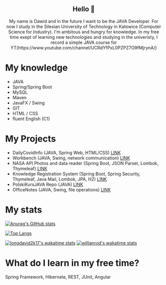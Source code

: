 <p align="center">
 <h2 align="center">Hello 👋</h2>
 <p align="center">My name is Dawid and in the future I want to be the JAVA Developer. For now I study in the Silesian University of Technology in Katowice (Computer Science for Industry). I'm ambitous and hungry for knowledge. In my free time exept of learning new technologies and studying in the univeristy, I record a simple JAVA course for YT(https://www.youtube.com/channel/UCRdYfPxL0PZPZ7O9fMjrynA/)</p>
</p>


# My knowledge
- JAVA
- Spring/Spring Boot
- MySQL
- Maven
- JavaFX / Swing
- GIT
- HTML / CSS
- fluent English (C1)

# My Projects
* DailyCovidInfo (JAVA, Spring Web, HTML/CSS) [LINK](https://github.com/longdavid2k17/DailyCovidInfo)
* Workbench (JAVA, Swing, network communication) [LINK](https://github.com/longdavid2k17/workbench)
* NASA API Photos and data reader (Spring Boot, JSON Parser, Lombok, Thymeleaf) [LINK](https://github.com/longdavid2k17/nasa-api-photos)
* Knowledge Registration System (Spring Boot, Spring Security, Thymeleaf, Java Mail, Lombok, JPA, H2) [LINK](https://github.com/longdavid2k17/knowledge_registration_system)
* PolskiKursJAVA Repo (JAVA) [LINK](https://github.com/longdavid2k17/PolskiKursJAVA)
* OfficeNotes (JAVA, Swing, file operations) [LINK](https://github.com/longdavid2k17/officenotes)

# My stats

[![Anurag's GitHub stats](https://github-readme-stats.vercel.app/api?username=longdavid2k17&theme=vision-friendly-dark&show_icons=true)](https://github.com/anuraghazra/github-readme-stats)

[![Top Langs](https://github-readme-stats.vercel.app/api/top-langs/?username=longdavid2k17&layout=compact&theme=vision-friendly-dark)](https://github.com/anuraghazra/github-readme-stats)

[![longdavid2k17's wakatime stats](https://github-readme-stats.vercel.app/api/wakatime?username=longdavid2k17)](https://github.com/anuraghazra/github-readme-stats)
[![willianrod's wakatime stats](https://github-readme-stats.vercel.app/api/wakatime?username=kantochdawid98@gmail.com)](https://github.com/anuraghazra/github-readme-stats)


# What do I learn in my free time?
Spring Framework, Hibernate, REST, JUnit, Angular
<!--
**longdavid2k17/longdavid2k17** is a ✨ _special_ ✨ repository because its `README.md` (this file) appears on your GitHub profile.

Here are some ideas to get you started:

- 🔭 I’m currently working on ...
- 🌱 I’m currently learning ...
- 👯 I’m looking to collaborate on ...
- 🤔 I’m looking for help with ...
- 💬 Ask me about ...
- 📫 How to reach me: ...
- 😄 Pronouns: ...
- ⚡ Fun fact: ...
-->
